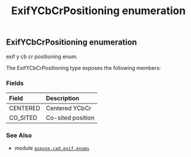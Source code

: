 ﻿---
title: ExifYCbCrPositioning enumeration
second_title: Aspose.CAD for Python via .NET API References
description: 
type: docs
weight: 190
url: /aspose.cad.exif.enums/exifycbcrpositioning/
is_root: false
---

## ExifYCbCrPositioning enumeration

exif y cb cr positioning enum.



The ExifYCbCrPositioning type exposes the following members:

### Fields
| Field | Description |
| :- | :- |
| CENTERED | Centered YCbCr |
| CO_SITED | Co-sited position |



### See Also
* module [`aspose.cad.exif.enums`](..)
